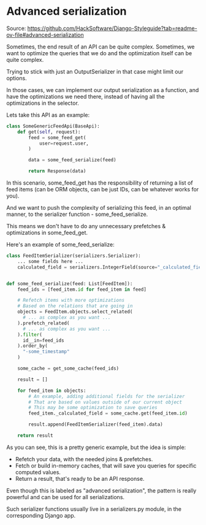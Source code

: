 # Advanced serialization

Source: https://github.com/HackSoftware/Django-Styleguide?tab=readme-ov-file#advanced-serialization

Sometimes, the end result of an API can be quite complex. Sometimes, we want to optimize the queries that we do and the optimization itself can be quite complex.

Trying to stick with just an OutputSerializer in that case might limit our options.

In those cases, we can implement our output serialization as a function, and have the optimizations we need there, instead of having all the optimizations in the selector.

Lets take this API as an example:
```python
class SomeGenericFeedApi(BaseApi):
    def get(self, request):
        feed = some_feed_get(
            user=request.user,
        )

        data = some_feed_serialize(feed)

        return Response(data)
```
In this scenario, some_feed_get has the responsibility of returning a list of feed items (can be ORM objects, can be just IDs, can be whatever works for you).

And we want to push the complexity of serializing this feed, in an optimal manner, to the serializer function - some_feed_serialize.

This means we don't have to do any unnecessary prefetches & optimizations in some_feed_get.

Here's an example of some_feed_serialize:
```python
class FeedItemSerializer(serializers.Serializer):
    ... some fields here ...
    calculated_field = serializers.IntegerField(source="_calculated_field")


def some_feed_serialize(feed: List[FeedItem]):
    feed_ids = [feed_item.id for feed_item in feed]

    # Refetch items with more optimizations
    # Based on the relations that are going in
    objects = FeedItem.objects.select_related(
      # ... as complex as you want ...
    ).prefetch_related(
      # ... as complex as you want ...
    ).filter(
      id__in=feed_ids
    ).order_by(
      "-some_timestamp"
    )

    some_cache = get_some_cache(feed_ids)

    result = []

    for feed_item in objects:
        # An example, adding additional fields for the serializer
        # That are based on values outside of our current object
        # This may be some optimization to save queries
        feed_item._calculated_field = some_cache.get(feed_item.id)

        result.append(FeedItemSerializer(feed_item).data)

    return result
```
As you can see, this is a pretty generic example, but the idea is simple:

* Refetch your data, with the needed joins & prefetches.
* Fetch or build in-memory caches, that will save you queries for specific computed values.
* Return a result, that's ready to be an API response.

Even though this is labeled as "advanced serialization", the pattern is really powerful and can be used for all serializations.

Such serializer functions usually live in a serializers.py module, in the corresponding Django app.